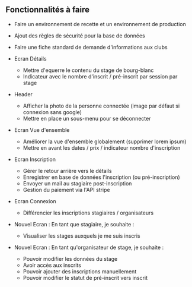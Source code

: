 Fonctionnalités à faire
-----------------------

- Faire un environnement de recette et un environnement de production

- Ajout des règles de sécurité pour la base de données

- Faire une fiche standard de demande d'informations aux clubs

- Ecran Détails
  - Mettre d'equerre le contenu du stage de bourg-blanc
  - Indicateur avec le nombre d'inscrit / pré-inscrit par session par stage

- Header
  - Afficher la photo de la personne connectée (image par défaut si connexion sans google)
  - Mettre en place un sous-menu pour se déconnecter

- Ecran Vue d'ensemble
  - Améliorer la vue d'ensemble globalement (supprimer lorem ipsum)
  - Mettre en avant les dates / prix / indicateur nombre d'inscription

- Ecran Inscription
  - Gérer le retour arrière vers le détails
  - Enregistrer en base de données l'inscription (ou pré-inscription)
  - Envoyer un mail au stagiaire post-inscription
  - Gestion du paiement via l'API stripe

- Ecran Connexion
  - Différencier les inscriptions stagiaires / organisateurs

- Nouvel Ecran : En tant que stagiaire, je souhaite :
  - Visualiser les stages auxquels je me suis inscris

- Nouvel Ecran : En tant qu'organisateur de stage, je souhaite :
  - Pouvoir modifier les données du stage
  - Avoir accès aux inscrits
  - Pouvoir ajouter des inscriptions manuellement
  - Pouvoir modifier le statut de pré-inscrit vers inscrit
